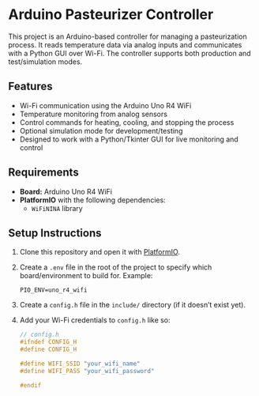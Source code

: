 # Arduino Pasteurizer Controller

This project is an Arduino-based controller for managing a pasteurization process. It reads temperature data via analog inputs and communicates with a Python GUI over Wi-Fi. The controller supports both production and test/simulation modes.

## Features

- Wi-Fi communication using the Arduino Uno R4 WiFi
- Temperature monitoring from analog sensors
- Control commands for heating, cooling, and stopping the process
- Optional simulation mode for development/testing
- Designed to work with a Python/Tkinter GUI for live monitoring and control

## Requirements

- **Board:** Arduino Uno R4 WiFi
- **PlatformIO** with the following dependencies:
  - `WiFiNINA` library

## Setup Instructions

1. Clone this repository and open it with [PlatformIO](https://platformio.org/).
2. Create a `.env` file in the root of the project to specify which board/environment to build for. Example:

   ```env
   PIO_ENV=uno_r4_wifi
   ```
3. Create a `config.h` file in the `include/` directory (if it doesn’t exist yet).
4. Add your Wi-Fi credentials to `config.h` like so:

   ```cpp
   // config.h
   #ifndef CONFIG_H
   #define CONFIG_H

   #define WIFI_SSID "your_wifi_name"
   #define WIFI_PASS "your_wifi_password"

   #endif
   ```
